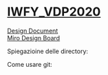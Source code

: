 # [IWFY_VDP2020](https://github.com/micndr/IWFY_VDP2020)

[Design Document](https://docs.google.com/document/d/13CDh2o4GkSoKf8JlLu7jgUuH8NRPVI_wI79PmRxj-4Y/edit?usp=sharing)  
[Miro Design Board](https://miro.com/app/board/o9J_kixNdA8=/)


Spiegazioine delle directory:

Come usare git:
